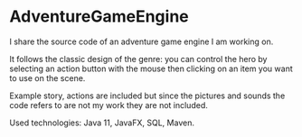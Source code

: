 # AdventureGameEngine
I share the source code of an adventure game engine I am working on.

It follows the classic design of the genre: you can control the hero by selecting an action button with the mouse then clicking on an item you want to use on the scene.

Example story, actions are included but since the pictures and sounds the code refers to are not my work they are not included.

Used technologies: Java 11, JavaFX, SQL, Maven.

